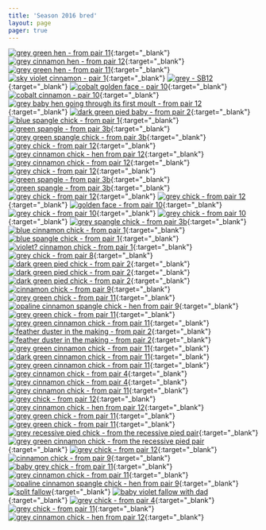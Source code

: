 ```yaml
---
title: 'Season 2016 bred'
layout: page
pager: true
---
```


[![grey green hen - from pair 11](/img/thumbs/8f7df25a108be1bf9938890991c15693a866d9a2.jpg)](http://i205.photobucket.com/albums/bb166/schilduil/Exhibition%20Budgerigars/Season%202016%20bred/2016-02-20%2022.58.33_zps9lysfn1w.jpg){:target="_blank"}
[![grey cinnamon hen - from pair 12](/img/thumbs/8b1c89aab077f647b0ff6c70c384b40b7ae6c82d.png)](http://i205.photobucket.com/albums/bb166/schilduil/Exhibition%20Budgerigars/Season%202016%20bred/2016-02-20%2023.02.07_zpslma4xwch.png){:target="_blank"}
[![grey green hen - from pair 11](/img/thumbs/7d2aff67d06680617f1d837b5b50c324ec41ed71.png)](http://i205.photobucket.com/albums/bb166/schilduil/Exhibition%20Budgerigars/Season%202016%20bred/2016-02-20%2022.58.57_zpsjgabiaxx.png){:target="_blank"}
[![sky violet cinnamon - pair 1](/img/thumbs/057deeca6605ae1fd99560d8ec48f73df63c774d.png)](http://i205.photobucket.com/albums/bb166/schilduil/Exhibition%20Budgerigars/Season%202016%20bred/2016-02-18%2022.25.42_zpsbretzve7.png){:target="_blank"}
[![grey - SB12](/img/thumbs/bb79b55dd5ffecd1a9805e9e73d6b343aab5128f.png)](http://i205.photobucket.com/albums/bb166/schilduil/Exhibition%20Budgerigars/Season%202016%20bred/25ACFEB6-185A-4347-B0E5-CB4774D086AB_zpsrsoip2zm.png){:target="_blank"}
[![cobalt golden face - pair 10](/img/thumbs/c2b2fca9ffe1d6dbf83b6730b0d838cb81729ce4.png)](http://i205.photobucket.com/albums/bb166/schilduil/Exhibition%20Budgerigars/Season%202016%20bred/36660B8C-D7D1-41A3-8B48-60B1D737A18C_zpsfrtcitqj.png){:target="_blank"}
[![cobalt cinnamon - pair 10](/img/thumbs/90dacd72a450b483faa1acb77995ae31258b77b6.png)](http://i205.photobucket.com/albums/bb166/schilduil/Exhibition%20Budgerigars/Season%202016%20bred/0FBCD833-AA34-4487-B49F-A648CCEF8BA9_zps4yxwknzc.png){:target="_blank"}
[![grey baby hen going through its first moult - from pair 12](/img/thumbs/a2f8896efdccebc9492c25fd38701ea66662da97.png)](http://i205.photobucket.com/albums/bb166/schilduil/Exhibition%20Budgerigars/Season%202016%20bred/2016-01-24%2023.03.00_zpsvftgmi0i.png){:target="_blank"}
[![dark green pied baby - from pair 2](/img/thumbs/3b0961e0b2d7e771f098389b7c2b106d8af568dc.png)](http://i205.photobucket.com/albums/bb166/schilduil/Exhibition%20Budgerigars/Season%202016%20bred/2016-01-16%2022.53.05_zpspeg2nork.png){:target="_blank"}
[![blue spangle chick - from pair 1](/img/thumbs/3acb096105f2ac9a0c86228c2ac4952cc6716bd1.png)](http://i205.photobucket.com/albums/bb166/schilduil/Exhibition%20Budgerigars/Season%202016%20bred/2016-01-13%2022.22.35_zpsqjz6hfay.png){:target="_blank"}
[![green spangle - from pair 3b](/img/thumbs/3ef85e14e4563faef8bfbad9cc97a2a2a488555c.png)](http://i205.photobucket.com/albums/bb166/schilduil/Exhibition%20Budgerigars/Season%202016%20bred/2016-01-13%2022.22.25_zpsvrmg8u2w.png){:target="_blank"}
[![grey green spangle chick - from pair 3b](/img/thumbs/30fff1702a1af09a4163952f1c8faf3715833a23.png)](http://i205.photobucket.com/albums/bb166/schilduil/Exhibition%20Budgerigars/Season%202016%20bred/2016-01-13%2022.22.47_zpstdsklcv8.png){:target="_blank"}
[![grey chick - from pair 12](/img/thumbs/65901e68e0a061d0aa287e6b5f881b2f493ceb94.png)](http://i205.photobucket.com/albums/bb166/schilduil/Exhibition%20Budgerigars/Season%202016%20bred/2016-01-13%2000.08.10_zpswefayeqm.png){:target="_blank"}
[![grey cinnamon chick - hen from pair 12](/img/thumbs/3dc93976fdd99b8d2084206cfb45663f1f673a8b.png)](http://i205.photobucket.com/albums/bb166/schilduil/Exhibition%20Budgerigars/Season%202016%20bred/2016-01-13%2000.07.17_zpsjlo4opkb.png){:target="_blank"}
[![grey cinnamon chick - from pair 12](/img/thumbs/ae73961ec50f06891ba4f75ea388dd3b5b97e990.png)](http://i205.photobucket.com/albums/bb166/schilduil/Exhibition%20Budgerigars/Season%202016%20bred/2016-01-11%2022.06.41_zpsmwp0ha0p.png){:target="_blank"}
[![grey chick - from pair 12](/img/thumbs/60d711095ad3397001434c65f46b8875435a770d.png)](http://i205.photobucket.com/albums/bb166/schilduil/Exhibition%20Budgerigars/Season%202016%20bred/2016-01-11%2022.06.54_zpsjaejet0b.png){:target="_blank"}
[![green spangle - from pair 3b](/img/thumbs/04d0c90b576e0ad228493102da5b2a7ba77e090a.png)](http://i205.photobucket.com/albums/bb166/schilduil/Exhibition%20Budgerigars/Season%202016%20bred/2016-01-09%2022.58.03_zpsxjaic3bw.png){:target="_blank"}
[![green spangle - from pair 3b](/img/thumbs/28e42700637b6f0b0ad22c9086814e01c1a79907.png)](http://i205.photobucket.com/albums/bb166/schilduil/Exhibition%20Budgerigars/Season%202016%20bred/2016-01-09%2022.58.16_zpssqhgjf0k.png){:target="_blank"}
[![grey chick - from pair 12](/img/thumbs/cfe52920a21315fe88d3c45862263d17d00981f4.jpg)](http://i205.photobucket.com/albums/bb166/schilduil/Exhibition%20Budgerigars/Season%202016%20bred/2016-01-06%2022.10.18_zpsdk0tde1m.jpg){:target="_blank"}
[![grey chick - from pair 12](/img/thumbs/c6108fb9997e5b878f3b7ae77258806a827b3bc8.png)](http://i205.photobucket.com/albums/bb166/schilduil/Exhibition%20Budgerigars/Season%202016%20bred/2016-01-06%2022.47.27_zpsia0k43qq.png){:target="_blank"}
[![golden face - from pair 10](/img/thumbs/3a2825c41c80fb2dc33137442532f564711c1c09.png)](http://i205.photobucket.com/albums/bb166/schilduil/Exhibition%20Budgerigars/Season%202016%20bred/BADD168E-96D7-42F6-A363-861774DD880A_zpsjkjugil2.png){:target="_blank"}
[![grey chick - from pair 10](/img/thumbs/a110f0151a7bc36a735ba01edbf97cb01ba14544.png)](http://i205.photobucket.com/albums/bb166/schilduil/Exhibition%20Budgerigars/Season%202016%20bred/2016-01-01%2022.58.16_zpsaqniafyj.png){:target="_blank"}
[![grey chick - from pair 10](/img/thumbs/10aa9378fd6d4eb54e73b232897f21c17dbc9c23.png)](http://i205.photobucket.com/albums/bb166/schilduil/Exhibition%20Budgerigars/Season%202016%20bred/2016-01-01%2022.58.00_zps2ff6pt0u.png){:target="_blank"}
[![grey spangle chick - from pair 3b](/img/thumbs/8cb0eb779d2a4b72fa42f6ffc24944d38dabf01f.png)](http://i205.photobucket.com/albums/bb166/schilduil/Exhibition%20Budgerigars/Season%202016%20bred/E615D730-8713-4BF4-B830-541A13FD77C5_zps0bohmy5c.png){:target="_blank"}
[![blue cinnamon chick - from pair 1](/img/thumbs/a8da99f75fca0cff45b47fb2ff540e1c6cdf7f2b.jpg)](http://i205.photobucket.com/albums/bb166/schilduil/Exhibition%20Budgerigars/Season%202016%20bred/5CA34C0B-7F49-4B2D-AAAF-2F6B49C9CCFD_zpsbzuzhzzc.jpg){:target="_blank"}
[![blue spangle chick - from pair 1](/img/thumbs/827a772153d65a7b837201d908bc9e2fbf088f87.png)](http://i205.photobucket.com/albums/bb166/schilduil/Exhibition%20Budgerigars/Season%202016%20bred/2015-12-14%2023.10.54_zpsh0uzmnac.png){:target="_blank"}
[![violet? cinnamon chick - from pair 1](/img/thumbs/58551e3d9e1ec7150605b9de052efe782e16a874.png)](http://i205.photobucket.com/albums/bb166/schilduil/Exhibition%20Budgerigars/Season%202016%20bred/2015-12-14%2023.10.30_zpst0zpkw5r.png){:target="_blank"}
[![grey chick - from pair 8](/img/thumbs/81d47da2b546b9d56ca4217c6cc33fb8e7506730.jpg)](http://i205.photobucket.com/albums/bb166/schilduil/Exhibition%20Budgerigars/Season%202016%20bred/2015-12-11%2022.14.49_zpsmc3gaz2l.jpg){:target="_blank"}
[![dark green pied chick - from pair 2](/img/thumbs/48b895d5b0dd3fab3e1b1eca937ec0593876068e.jpg)](http://i205.photobucket.com/albums/bb166/schilduil/Exhibition%20Budgerigars/Season%202016%20bred/2015-12-112022.15.12_zps8vl4s4iw.jpg){:target="_blank"}
[![dark green pied chick - from pair 2](/img/thumbs/a0cc0a115f163bcb2f75105a69e67352c5b1d77d.jpg)](http://i205.photobucket.com/albums/bb166/schilduil/Exhibition%20Budgerigars/Season%202016%20bred/2015-12-03%2021.26.40_zpsocmxkh3g.jpg){:target="_blank"}
[![dark green pied chick - from pair 2](/img/thumbs/693e2b044a63809e23c9d3d347b070310e5b41a9.png)](http://i205.photobucket.com/albums/bb166/schilduil/Exhibition%20Budgerigars/Season%202016%20bred/2015-12-03%2021.57.11_zpswfqjarpz.png){:target="_blank"}
[![cinnamon chick - from pair 9](/img/thumbs/85a7e433dd120917e53e9fe066a5232a5a4803ef.jpg)](http://i205.photobucket.com/albums/bb166/schilduil/Exhibition%20Budgerigars/Season%202016%20bred/14330229-8BA7-4ECF-8504-628E61101171_zpsbo1zenru.jpg){:target="_blank"}
[![grey green chick - from pair 11](/img/thumbs/2342a462bfcec739a3e16dd550c9c8cdd4e64278.jpg)](http://i205.photobucket.com/albums/bb166/schilduil/Exhibition%20Budgerigars/Season%202016%20bred/62E9C811-2864-4116-9422-39178579FCA1_zps6xzrk20o.jpg){:target="_blank"}
[![opaline cinnamon spangle chick - hen from pair 9](/img/thumbs/a085ee60803076a6112ff24fa9420940c5cf5345.png)](http://i205.photobucket.com/albums/bb166/schilduil/Exhibition%20Budgerigars/Season%202016%20bred/28BB975C-63FC-4064-8558-8C895721D998_zpspnjnsflv.png){:target="_blank"}
[![grey green chick - from pair 11](/img/thumbs/683ccf163bf6b2f813b5dc060ef038c747f8ac74.jpg)](http://i205.photobucket.com/albums/bb166/schilduil/Exhibition%20Budgerigars/Season%202016%20bred/1459570D-6EB0-41AE-949B-FDBFB9D9B7D9_zpshqjxoy8j.jpg){:target="_blank"}
[![grey green cinnamon chick - from pair 11](/img/thumbs/14ed54a59ddebe478e7d0474fc44cd87a44b26a8.jpg)](http://i205.photobucket.com/albums/bb166/schilduil/Exhibition%20Budgerigars/Season%202016%20bred/2FDB3A9F-DB62-4B06-9FD6-50F7E8DF48EC_zps1fdrirov.jpg){:target="_blank"}
[![feather duster in the making - from pair 2](/img/thumbs/0e2f763b381dbdc3cc0b904e85eeb1828bf4780f.jpg)](http://i205.photobucket.com/albums/bb166/schilduil/Exhibition%20Budgerigars/Season%202016%20bred/99E87C3D-3A6B-4F22-961E-4D909E571749_zpsoe8brkab.jpg){:target="_blank"}
[![feather duster in the making - from pair 2](/img/thumbs/ddf20dae07a5ea6d2f7fc18cfc21201ecee2fa97.jpg)](http://i205.photobucket.com/albums/bb166/schilduil/Exhibition%20Budgerigars/Season%202016%20bred/91A6535D-8999-45AB-BDA3-F97B3F47D3D6_zpswb84rn4x.jpg){:target="_blank"}
[![grey green cinnamon chick - from pair 11](/img/thumbs/a6d9bc154bc15546d627cd8142c715865d3b538f.png)](http://i205.photobucket.com/albums/bb166/schilduil/Exhibition%20Budgerigars/Season%202016%20bred/30F0E60F-77B7-40D4-99C9-323B45AD77D0_zps4edxpese.png){:target="_blank"}
[![dark green cinnamon chick - from pair 11](/img/thumbs/6ce18570dd6ea8b62b312f3c8e3019bd8039edc6.jpg)](http://i205.photobucket.com/albums/bb166/schilduil/Exhibition%20Budgerigars/Season%202016%20bred/40C97785-B327-4EB5-A542-86627F9B1651_zpswxlxw1pv.jpg){:target="_blank"}
[![grey green cinnamon chick - from pair 11](/img/thumbs/8a6223e38ea7af4fcef88de666e29bbc2f11ea5f.jpg)](http://i205.photobucket.com/albums/bb166/schilduil/Exhibition%20Budgerigars/Season%202016%20bred/8810A9DB-70AE-4B57-8367-BF716B677780_zpspyggvhai.jpg){:target="_blank"}
[![grey cinnamon chick - from pair 4](/img/thumbs/3dcd13675952d963c1c9528d7d1aeee60d271037.jpg)](http://i205.photobucket.com/albums/bb166/schilduil/Exhibition%20Budgerigars/Season%202016%20bred/1B5FEF27-2306-44F4-B58E-1E01EA5E3A4F_zpsmuworcdg.jpg){:target="_blank"}
[![grey cinnamon chick - from pair 4](/img/thumbs/4243fff0afebcc3372e6ba2ee78bcddb51503fd5.jpg)](http://i205.photobucket.com/albums/bb166/schilduil/Exhibition%20Budgerigars/Season%202016%20bred/C42ACEB2-B3BD-49C7-8DD2-A044FD49311F_zpstrxs5rff.jpg){:target="_blank"}
[![grey cinnamon chick - from pair 11](/img/thumbs/14022e451ac574bda62d4a3426ad7a9fdfd658af.jpeg)](http://i205.photobucket.com/albums/bb166/schilduil/Exhibition%20Budgerigars/Season%202016%20bred/6_zpsr6nxgrvh.jpeg){:target="_blank"}
[![grey chick - from pair 12](/img/thumbs/d1084408c13cf914a5c61aedb8bd1b3b30ebc5f4.jpeg)](http://i205.photobucket.com/albums/bb166/schilduil/Exhibition%20Budgerigars/Season%202016%20bred/3_zpsme1m6rha.jpeg){:target="_blank"}
[![grey cinnamon chick - hen from pair 12](/img/thumbs/ce7d851e9b322d9de6ef7ca59f67db60efe22938.jpeg)](http://i205.photobucket.com/albums/bb166/schilduil/Exhibition%20Budgerigars/Season%202016%20bred/1_zpshfhgefng.jpeg){:target="_blank"}
[![grey green chick - from pair 11](/img/thumbs/faf82fe4b2137496f985dd8e3ad99f44e86b3437.jpg)](http://i205.photobucket.com/albums/bb166/schilduil/Exhibition%20Budgerigars/Season%202016%20bred/99249670-7962-48E4-B491-8D30F4145AE5_zps0huedhpa.jpg){:target="_blank"}
[![grey green chick - from pair 11](/img/thumbs/a129c1790c2c1c39ab1bd528ab0743eb2d9ecf1a.jpg)](http://i205.photobucket.com/albums/bb166/schilduil/Exhibition%20Budgerigars/Season%202016%20bred/7ED7D948-A6B2-4DE3-9F2E-726BD99C5073_zpsl7v1ryrx.jpg){:target="_blank"}
[![grey recessive pied chick - from the recessive pied pair](/img/thumbs/7faaf60950559886a777d789f93cd39ce221a50e.jpg)](http://i205.photobucket.com/albums/bb166/schilduil/Exhibition%20Budgerigars/Season%202016%20bred/361A19B2-0F6F-4929-82EB-AFE69CE3E0F3_zpsd2pbvgp3.jpg){:target="_blank"}
[![grey green cinnamon chick - from the recessive pied pair](/img/thumbs/869af40b8c6e8fa0e7f5971d5fdf4bd5fbd27562.jpg)](http://i205.photobucket.com/albums/bb166/schilduil/Exhibition%20Budgerigars/Season%202016%20bred/2EE4F84D-2E46-4A68-A8D6-D92FA97D9DEE_zpsmefbpamx.jpg){:target="_blank"}
[![grey chick - from pair 12](/img/thumbs/b41e6f448841cf4f62fe908638f26ff26277b687.jpg)](http://i205.photobucket.com/albums/bb166/schilduil/Exhibition%20Budgerigars/Season%202016%20bred/126BB2A9-6B9E-4EB5-962C-C023B6FBC436_zpsock2wclg.jpg){:target="_blank"}
[![cinnamon chick - from pair 9](/img/thumbs/3754ff1347ad0d446c5154cf63c1ba12d9024c7c.jpg)](http://i205.photobucket.com/albums/bb166/schilduil/Exhibition%20Budgerigars/Season%202016%20bred/7FD3A702-E694-4A0E-926C-DADA523B5C32_zpsozem5qnz.jpg){:target="_blank"}
[![baby grey chick - from pair 11](/img/thumbs/f621b7d61f1e08d3f5d701d50c7d4c2d76cd4cce.jpg)](http://i205.photobucket.com/albums/bb166/schilduil/Exhibition%20Budgerigars/Season%202016%20bred/D71D597E-0690-4D0B-B21B-DF492FEBF826_zpsde9zbboj.jpg){:target="_blank"}
[![grey cinnamon chick - from pair 11](/img/thumbs/33a44f41814b1e51ce5aac54dbeddb2564eaff06.jpg)](http://i205.photobucket.com/albums/bb166/schilduil/Exhibition%20Budgerigars/Season%202016%20bred/B68D65DA-D27F-4AAF-93A0-5E50D310530A_zpsqkrx1roa.jpg){:target="_blank"}
[![opaline cinnamon spangle chick - hen from pair 9](/img/thumbs/e768bacc681746d64e4760dceccd899db240e2a8.jpg)](http://i205.photobucket.com/albums/bb166/schilduil/Exhibition%20Budgerigars/Season%202016%20bred/045ECC2A-6CD9-4EC8-BEA9-F510A74F570B_zps0ys3ojav.jpg){:target="_blank"}
[![split fallow](/img/thumbs/6bb2c1969aa803a4d1546a0f7fea679fe341938c.jpg)](http://i205.photobucket.com/albums/bb166/schilduil/Exhibition%20Budgerigars/Season%202016%20bred/B21408B1-A471-441A-ABF5-6F6170F5B1FA_zpsqmpbjpvz.jpg){:target="_blank"}
[![baby violet fallow with dad](/img/thumbs/c704301d1ec989d3bf96fa145f00f744c5dc89f7.jpeg)](http://i205.photobucket.com/albums/bb166/schilduil/Exhibition%20Budgerigars/Season%202016%20bred/first_2016_fallow_zpses6gla2v.jpeg){:target="_blank"}
[![grey chick - from pair 4](/img/thumbs/756facbfa78272cff117de27f798cdb77b8873de.jpg)](http://i205.photobucket.com/albums/bb166/schilduil/Exhibition%20Budgerigars/Season%202016%20bred/58C065CF-DFC2-4665-8481-CFCDE3B3A6BA_zpswsoi6uhu.jpg){:target="_blank"}
[![grey chick - from pair 11](/img/thumbs/9e7302884678b102324bd876844cfd1ba0a13bfd.jpg)](http://i205.photobucket.com/albums/bb166/schilduil/Exhibition%20Budgerigars/Season%202016%20bred/FF3059E9-3D72-45A4-A951-AE65D9DD4F5E_zpscjm4jvoo.jpg){:target="_blank"}
[![grey cinnamon chick - hen from pair 12](/img/thumbs/73f9bc4e2401862bde0839ba7b951f3fca951cce.jpg)](http://i205.photobucket.com/albums/bb166/schilduil/Exhibition%20Budgerigars/Season%202016%20bred/907C054F-A638-4AFA-A82B-9D2CDB3E9C33_zpsto17ukhu.jpg){:target="_blank"}

